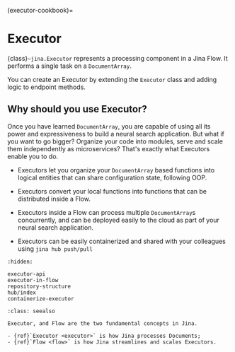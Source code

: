 (executor-cookbook)=
# Executor

{class}`~jina.Executor` represents a processing component in a Jina Flow. It performs a single task on a `DocumentArray`. 

You can create an Executor by extending the `Executor` class and adding logic to endpoint methods.


## Why should you use Executor?

Once you have learned `DocumentArray`, you are capable of using all its power and expressiveness to build a neural search application.
But what if you want to go bigger? Organize your code into modules, serve and scale them independently as microservices? That's exactly what Executors enable you to do.

- Executors let you organize your `DocumentArray` based functions into logical entities that can share configuration state, following OOP.

- Executors convert your local functions into functions that can be distributed inside a Flow.

- Executors inside a Flow can process multiple `DocumentArray`s concurrently, and can be deployed easily to the cloud as part of your neural search application.

- Executors can be easily containerized and shared with your colleagues using `jina hub push/pull`

```{toctree}
:hidden:

executor-api
executor-in-flow
repository-structure
hub/index
containerize-executor
```

````{admonition} See Also
:class: seealso

Executor, and Flow are the two fundamental concepts in Jina.

- {ref}`Executor <executor>` is how Jina processes Documents;
- {ref}`Flow <flow>` is how Jina streamlines and scales Executors.
````
